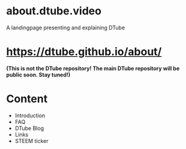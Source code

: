 # about.dtube.video

A landingpage presenting and explaining DTube

# https://dtube.github.io/about/

**(This is not the DTube repository! The main DTube repository will be public soon. Stay tuned!)**

# Content
- Introduction
- FAQ
- DTube Blog
- Links
- STEEM ticker
